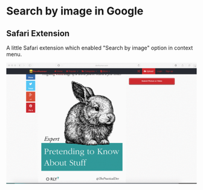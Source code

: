 # **Search by image in Google**
## **Safari Extension**

A little Safari extension which enabled "Search by image" option in context menu. 

![alt tag](https://raw.githubusercontent.com/rylek90/GoogleSearchByImageSafariExtension/master/samples/demo.gif)
